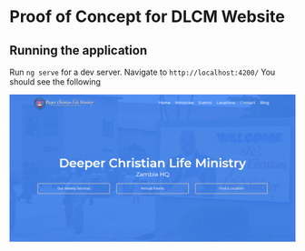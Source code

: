 # Proof of Concept for DLCM Website

## Running the application

Run `ng serve` for a dev server. Navigate to `http://localhost:4200/`
You should see the following

![Screenshot](dlcm.PNG)







